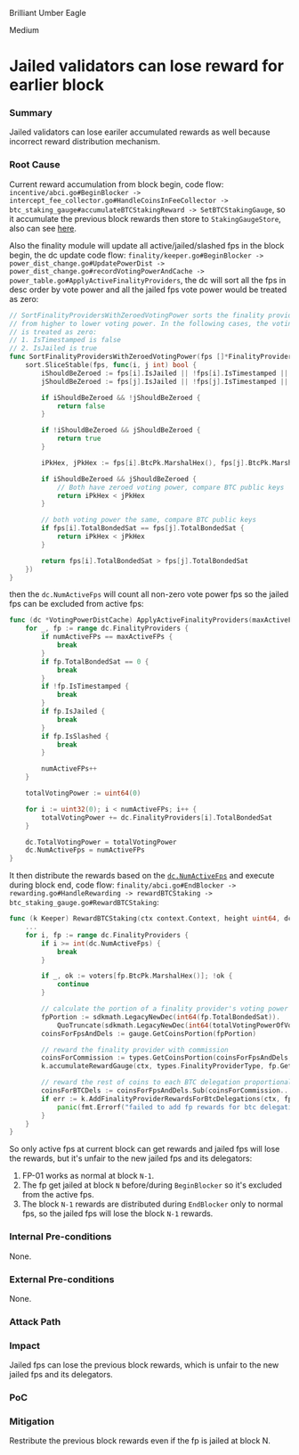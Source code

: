 Brilliant Umber Eagle

Medium

# Jailed validators can lose reward for earlier block

### Summary

Jailed validators can lose eariler accumulated rewards as well because incorrect reward distribution mechanism.

### Root Cause

Current reward accumulation from block begin, code flow: `incentive/abci.go#BeginBlocker -> intercept_fee_collector.go#HandleCoinsInFeeCollector -> btc_staking_gauge#accumulateBTCStakingReward -> SetBTCStakingGauge`, so it accumulate the previous block rewards then store to `StakingGaugeStore`, also can see [here](https://github.com/sherlock-audit/2024-12-babylon/blob/main/babylon/x/incentive/keeper/intercept_fee_collector.go#L18-L20). 

Also the finality module will update all active/jailed/slashed fps in the block begin, the dc update code flow: `finality/keeper.go#BeginBlocker -> power_dist_change.go#UpdatePowerDist -> power_dist_change.go#recordVotingPowerAndCache -> power_table.go#ApplyActiveFinalityProviders`, the dc will sort all the fps in desc order by vote power and all the jailed fps vote power would be treated as zero:

```go
// SortFinalityProvidersWithZeroedVotingPower sorts the finality providers slice,
// from higher to lower voting power. In the following cases, the voting power
// is treated as zero:
// 1. IsTimestamped is false
// 2. IsJailed is true
func SortFinalityProvidersWithZeroedVotingPower(fps []*FinalityProviderDistInfo) {
	sort.SliceStable(fps, func(i, j int) bool {
		iShouldBeZeroed := fps[i].IsJailed || !fps[i].IsTimestamped || fps[i].IsSlashed
		jShouldBeZeroed := fps[j].IsJailed || !fps[j].IsTimestamped || fps[j].IsSlashed

		if iShouldBeZeroed && !jShouldBeZeroed {
			return false
		}

		if !iShouldBeZeroed && jShouldBeZeroed {
			return true
		}

		iPkHex, jPkHex := fps[i].BtcPk.MarshalHex(), fps[j].BtcPk.MarshalHex()

		if iShouldBeZeroed && jShouldBeZeroed {
			// Both have zeroed voting power, compare BTC public keys
			return iPkHex < jPkHex
		}

		// both voting power the same, compare BTC public keys
		if fps[i].TotalBondedSat == fps[j].TotalBondedSat {
			return iPkHex < jPkHex
		}

		return fps[i].TotalBondedSat > fps[j].TotalBondedSat
	})
}
```

then the `dc.NumActiveFps` will count all non-zero vote power fps so the jailed fps can be excluded from active fps:

```go
func (dc *VotingPowerDistCache) ApplyActiveFinalityProviders(maxActiveFPs uint32) {
    for _, fp := range dc.FinalityProviders {
        if numActiveFPs == maxActiveFPs {
            break
        }
        if fp.TotalBondedSat == 0 {
            break
        }
        if !fp.IsTimestamped {
            break
        }
        if fp.IsJailed {
            break
        }
        if fp.IsSlashed {
            break
        }

        numActiveFPs++
    }

    totalVotingPower := uint64(0)

    for i := uint32(0); i < numActiveFPs; i++ {
        totalVotingPower += dc.FinalityProviders[i].TotalBondedSat
    }

    dc.TotalVotingPower = totalVotingPower
    dc.NumActiveFps = numActiveFPs
}
```

It then distribute the rewards based on the [`dc.NumActiveFps`](https://github.com/sherlock-audit/2024-12-babylon/blob/main/babylon/x/incentive/keeper/btc_staking_gauge.go#L39) and execute during block end, code flow: `finality/abci.go#EndBlocker -> rewarding.go#HandleRewarding -> rewardBTCStaking -> btc_staking_gauge.go#RewardBTCStaking`:

```go
func (k Keeper) RewardBTCStaking(ctx context.Context, height uint64, dc *ftypes.VotingPowerDistCache, voters map[string]struct{}) {
    ...
    for i, fp := range dc.FinalityProviders {
        if i >= int(dc.NumActiveFps) {
            break
        }

        if _, ok := voters[fp.BtcPk.MarshalHex()]; !ok {
            continue
        }

        // calculate the portion of a finality provider's voting power out of the total voting power of the voters
        fpPortion := sdkmath.LegacyNewDec(int64(fp.TotalBondedSat)).
            QuoTruncate(sdkmath.LegacyNewDec(int64(totalVotingPowerOfVoters)))
        coinsForFpsAndDels := gauge.GetCoinsPortion(fpPortion)

        // reward the finality provider with commission
        coinsForCommission := types.GetCoinsPortion(coinsForFpsAndDels, *fp.Commission)
        k.accumulateRewardGauge(ctx, types.FinalityProviderType, fp.GetAddress(), coinsForCommission)

        // reward the rest of coins to each BTC delegation proportional to its voting power portion
        coinsForBTCDels := coinsForFpsAndDels.Sub(coinsForCommission...)
        if err := k.AddFinalityProviderRewardsForBtcDelegations(ctx, fp.GetAddress(), coinsForBTCDels); err != nil {
            panic(fmt.Errorf("failed to add fp rewards for btc delegation %s at height %d: %w", fp.GetAddress().String(), height, err))
        }
    }
}
```

So only active fps at current block can get rewards and jailed fps will lose the rewards, but it's unfair to the new jailed fps and its delegators:

1. FP-01 works as normal at block `N-1`.
2. The fp get jailed at block `N` before/during `BeginBlocker` so it's excluded from the active fps.
3. The block `N-1` rewards are distributed during `EndBlocker` only to normal fps, so the jailed fps will lose the block `N-1` rewards.

### Internal Pre-conditions

None.

### External Pre-conditions

None.

### Attack Path

### Impact

Jailed fps can lose the previous block rewards, which is unfair to the new jailed fps and its delegators.

### PoC

### Mitigation

Restribute the previous block rewards even if the fp is jailed at block N.
